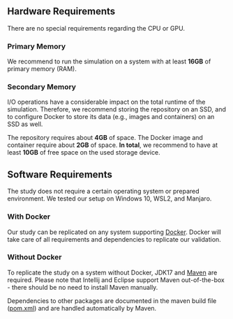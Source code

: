 ## Hardware Requirements
There are no special requirements regarding the CPU or GPU. 

### Primary Memory
We recommend to run the simulation on a system with at least __16GB__ of primary memory (RAM). 

### Secondary Memory  
I/O operations have a considerable impact on the total runtime of the simulation. Therefore, we recommend storing the repository on an SSD, and to configure Docker to store its data (e.g., images and containers) on an SSD as well. 

The repository requires about __4GB__ of space. The Docker image and container require about __2GB__ of space. __In total__, we recommend to have at least __10GB__ of free space on the used storage device.



## Software Requirements
The study does not require a certain operating system or prepared environment.
We tested our setup on Windows 10, WSL2, and Manjaro.

### With Docker
Our study can be replicated on any system supporting [Docker](https://docs.docker.com/get-docker/).
Docker will take care of all requirements and dependencies to replicate our validation.

### Without Docker
To replicate the study on a system without Docker, JDK17 and [Maven](https://maven.apache.org/what-is-maven.html) are required. Please note that Intellij and Eclipse support Maven out-of-the-box - there should be no need to install Maven manually. 

Dependencies to other packages are documented in the maven build file ([pom.xml](pom.xml)) and are handled automatically by Maven.

